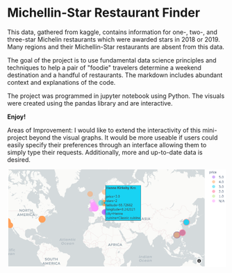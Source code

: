 # Michellin-Star Restaurant Finder
This data, gathered from kaggle, contains information for one-, two-, and three-star Michelin restaurants which were awarded stars in 2018 or 2019. Many regions and their Michellin-Star restaurants are absent from this data. 

The goal of the project is to use fundamental data science principles and techniques to help a pair of "foodie" travelers determine a weekend destination and a handful of restaurants. The markdown includes abundant context and explanations of the code. 

The project was programmed in jupyter notebook using Python. The visuals were created using the pandas library and are interactive.

**Enjoy!**

Areas of Improvement: I would like to extend the interactivity of this mini-project beyond the visual graphs. It would be more useable if users could easily specify their preferences through an interface allowing them to simply type their requests. Additionally, more and up-to-date data is desired.

![1_geomap](https://github.com/WuSelina/Michellin-Star-Restaurant-Finder-/blob/master/Project%20visuals/1.PNG "Optional")
